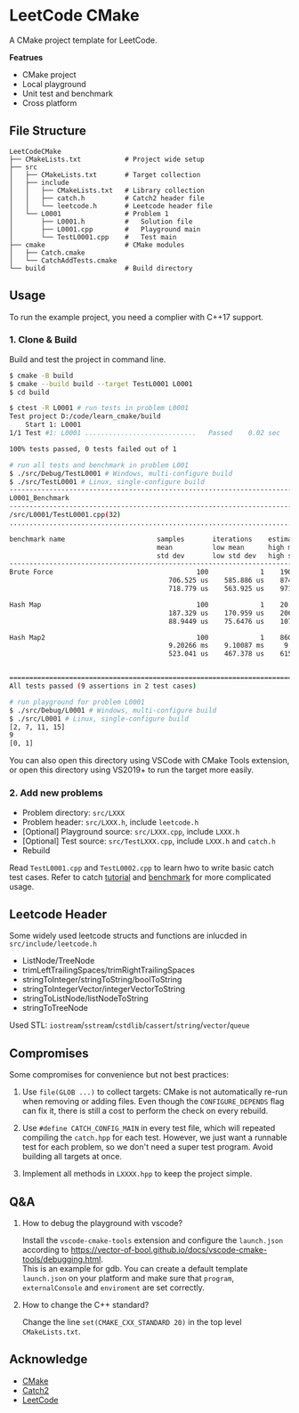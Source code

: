 # LeetCode CMake

A CMake project template for LeetCode.

**Featrues**
- CMake project
- Local playground
- Unit test and benchmark
- Cross platform

## File Structure
```
LeetCodeCMake
├── CMakeLists.txt           # Project wide setup
├── src
│   ├── CMakeLists.txt       # Target collection
│   ├── include
│   │   ├── CMakeLists.txt   # Library collection
│   │   ├── catch.h          # Catch2 header file
│   │   └── leetcode.h       # Leetcode header file
│   └── L0001                # Problem 1
│       ├── L0001.h          #   Solution file
│       ├── L0001.cpp        #   Playground main
│       └── TestL0001.cpp    #   Test main
├── cmake                    # CMake modules
│   ├── Catch.cmake          
│   └── CatchAddTests.cmake 
└── build                    # Build directory
```

## Usage

To run the example project, you need a complier with C++17 support.

### 1. Clone & Build
Build and test the project in command line.
```bash
$ cmake -B build
$ cmake --build build --target TestL0001 L0001
$ cd build 

$ ctest -R L0001 # run tests in problem L0001
Test project D:/code/learn_cmake/build
    Start 1: L0001
1/1 Test #1: L0001 ............................   Passed    0.02 sec

100% tests passed, 0 tests failed out of 1

# run all tests and benchmark in problem L001
$ ./src/Debug/TestL0001 # Windows, multi-configure build
$ ./src/TestL0001 # Linux, single-configure build
-------------------------------------------------------------------------------
L0001_Benchmark
-------------------------------------------------------------------------------
/src/L0001/TestL0001.cpp(32)
...............................................................................

benchmark name                       samples       iterations    estimated
                                     mean          low mean      high mean
                                     std dev       low std dev   high std dev
-------------------------------------------------------------------------------
Brute Force                                    100             1    190.132 ms 
                                        706.525 us    585.886 us    874.196 us 
                                        718.779 us    563.925 us    971.882 us

Hash Map                                       100             1    20.7629 ms 
                                        187.329 us    170.959 us    206.033 us 
                                        88.9449 us    75.6476 us    107.436 us

Hash Map2                                      100             1    860.129 ms 
                                        9.20266 ms    9.10087 ms     9.3058 ms 
                                        523.041 us    467.378 us    615.805 us


===============================================================================
All tests passed (9 assertions in 2 test cases)

# run playground for problem L0001
$ ./src/Debug/L0001 # Windows, multi-configure build
$ ./src/L0001 # Linux, single-configure build
[2, 7, 11, 15] 
9
[0, 1]
```

You can also open this directory using VSCode with CMake Tools extension, or open this directory using VS2019+ to run the target more easily. 


### 2. Add new problems

- Problem directory: `src/LXXX`
- Problem header: `src/LXXX.h`, include `leetcode.h`
- [Optional] Playground source: `src/LXXX.cpp`, include `LXXX.h`
- [Optional] Test source: `src/TestLXXX.cpp`, include `LXXX.h` and `catch.h`
- Rebuild

Read `TestL0001.cpp` and `TestL0002.cpp` to learn hwo to write basic catch test cases. Refer to catch [tutorial](https://github.com/catchorg/Catch2/blob/master/docs/tutorial.md) and [benchmark](https://github.com/catchorg/Catch2/blob/master/docs/benchmarks.md) for more complicated usage.

## Leetcode Header
Some widely used leetcode structs and functions are inlucded in `src/include/leetcode.h`

- ListNode/TreeNode
- trimLeftTrailingSpaces/trimRightTrailingSpaces
- stringToInteger/stringToString/boolToString
- stringToIntegerVector/integerVectorToString
- stringToListNode/listNodeToString
- stringToTreeNode

Used STL: `iostream`/`sstream`/`cstdlib`/`cassert`/`string`/`vector`/`queue`

## Compromises
Some compromises for convenience but not best practices:

1. Use `file(GLOB ...)` to collect targets: CMake is not
automatically re-run when removing or adding files. Even though the `CONFIGURE_DEPENDS` flag can fix it, there is still a cost to perform the check on every rebuild.

2. Use `#define CATCH_CONFIG_MAIN` in every test file, which will repeated compiling the `catch.hpp` for each test. However, we just want a runnable test for each problem, so we don't need a super test program. Avoid building all targets at once.

3. Implement all methods in `LXXXX.hpp` to keep the project simple.

## Q&A
1. How to debug the playground with vscode?

    Install the `vscode-cmake-tools` extension and configure the `launch.json` according to https://vector-of-bool.github.io/docs/vscode-cmake-tools/debugging.html.   
    This is an example for gdb. You can create a default template `launch.json` on your platform and make sure that `program`, `externalConsole` and `enviroment` are set correctly.

2. How to change the C++ standard?

    Change the line `set(CMAKE_CXX_STANDARD 20)` in the top level `CMakeLists.txt`.

## Acknowledge
- [CMake](https://github.com/Kitware/CMake)
- [Catch2](https://github.com/catchorg/Catch2)
- [LeetCode](https://leetcode.com/)